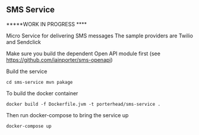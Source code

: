 ## SMS Service

*****WORK IN PROGRESS ****

Micro Service for delivering SMS messages
The sample providers are Twilio and Sendclick

Make sure you build the dependent Open API module first (see https://github.com/iainporter/sms-openapi)

Build the service

`cd sms-service
 mvn pakage
 `
 
To build the docker container

`docker build -f Dockerfile.jvm -t porterhead/sms-service .`


Then run docker-compose to bring the service up

`docker-compose up`


